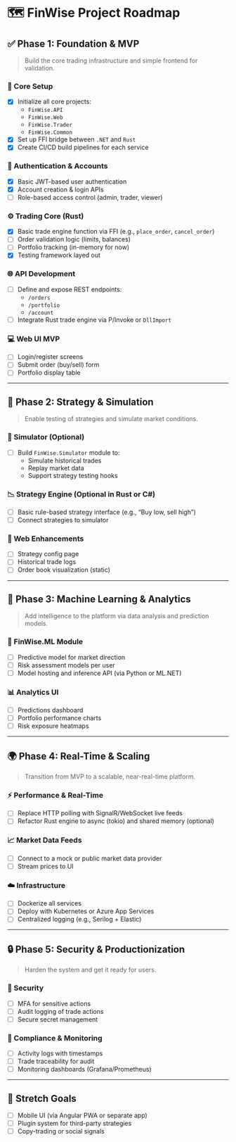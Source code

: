 # 🗺️ FinWise Project Roadmap

## ✅ Phase 1: Foundation & MVP

> Build the core trading infrastructure and simple frontend for validation.

### 🧱 Core Setup
- [x] Initialize all core projects:
  - `FinWise.API`
  - `FinWise.Web`
  - `FinWise.Trader`
  - `FinWise.Common`
- [x] Set up FFI bridge between `.NET` and `Rust`
- [x] Create CI/CD build pipelines for each service

### 🔐 Authentication & Accounts
- [x] Basic JWT-based user authentication  
- [x] Account creation & login APIs  
- [ ] Role-based access control (admin, trader, viewer)

### ⚙️ Trading Core (Rust)
- [x] Basic trade engine function via FFI (e.g., `place_order`, `cancel_order`)  
- [ ] Order validation logic (limits, balances)  
- [ ] Portfolio tracking (in-memory for now)
- [x] Testing framework layed out

### 🌐 API Development
- [ ] Define and expose REST endpoints:
  - `/orders`
  - `/portfolio`
  - `/account`
- [ ] Integrate Rust trade engine via P/Invoke or `DllImport`

### 💻 Web UI MVP
- [ ] Login/register screens  
- [ ] Submit order (buy/sell) form  
- [ ] Portfolio display table  

---

## 🚀 Phase 2: Strategy & Simulation

> Enable testing of strategies and simulate market conditions.

### 🧪 Simulator (Optional)
- [ ] Build `FinWise.Simulator` module to:
  - Simulate historical trades
  - Replay market data
  - Support strategy testing hooks

### 📉 Strategy Engine (Optional in Rust or C#)
- [ ] Basic rule-based strategy interface (e.g., “Buy low, sell high”)  
- [ ] Connect strategies to simulator

### 🧰 Web Enhancements
- [ ] Strategy config page  
- [ ] Historical trade logs  
- [ ] Order book visualization (static)  

---

## 🤖 Phase 3: Machine Learning & Analytics

> Add intelligence to the platform via data analysis and prediction models.

### 🧠 FinWise.ML Module
- [ ] Predictive model for market direction  
- [ ] Risk assessment models per user  
- [ ] Model hosting and inference API (via Python or ML.NET)

### 📊 Analytics UI
- [ ] Predictions dashboard  
- [ ] Portfolio performance charts  
- [ ] Risk exposure heatmaps  

---

## 🌍 Phase 4: Real-Time & Scaling

> Transition from MVP to a scalable, near-real-time platform.

### ⚡ Performance & Real-Time
- [ ] Replace HTTP polling with SignalR/WebSocket live feeds  
- [ ] Refactor Rust engine to async (tokio) and shared memory (optional)

### 📈 Market Data Feeds
- [ ] Connect to a mock or public market data provider  
- [ ] Stream prices to UI  

### ☁️ Infrastructure
- [ ] Dockerize all services  
- [ ] Deploy with Kubernetes or Azure App Services  
- [ ] Centralized logging (e.g., Serilog + Elastic)  

---

## 🔒 Phase 5: Security & Productionization

> Harden the system and get it ready for users.

### 🔐 Security
- [ ] MFA for sensitive actions  
- [ ] Audit logging of trade actions  
- [ ] Secure secret management  

### 📜 Compliance & Monitoring
- [ ] Activity logs with timestamps  
- [ ] Trade traceability for audit  
- [ ] Monitoring dashboards (Grafana/Prometheus)  

---

## 🏁 Stretch Goals

- [ ] Mobile UI (via Angular PWA or separate app)  
- [ ] Plugin system for third-party strategies  
- [ ] Copy-trading or social signals  
